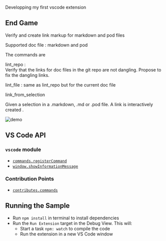 
Developping my first vscode extension

## End Game

Verify and create link markup for markdown and pod files

Supported doc file : markdown and pod

The commands are

lint_repo :  
Verify that the links for doc files in the git repo are not dangling.
Propose to fix the dangling links.

lint_file :
same as lint_repo but for the current doc file

link_from_selection

Given a selection in a .markdown, .md or .pod file.
A link is interactively created .


![demo](demo.gif)

## VS Code API

### `vscode` module

- [`commands.registerCommand`](https://code.visualstudio.com/api/references/vscode-api#commands.registerCommand)
- [`window.showInformationMessage`](https://code.visualstudio.com/api/references/vscode-api#window.showInformationMessage)

### Contribution Points

- [`contributes.commands`](https://code.visualstudio.com/api/references/contribution-points#contributes.commands)

## Running the Sample

- Run `npm install` in terminal to install dependencies
- Run the `Run Extension` target in the Debug View. This will:
	- Start a task `npm: watch` to compile the code
	- Run the extension in a new VS Code window
